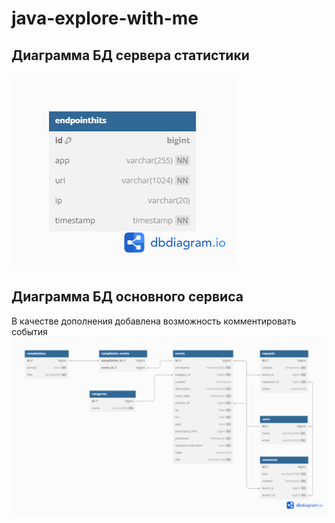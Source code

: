 # java-explore-with-me
## Диаграмма БД сервера статистики
![Схема БД приложения StatsServer](/assets/images/ewm-stats.png)
## Диаграмма БД основного сервиса
В качестве дополнения добавлена возможность комментировать события
![Схема БД приложения EwmService](/assets/images/ewm-main.png)
